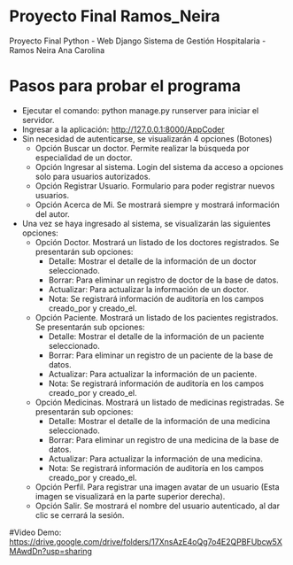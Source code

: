 # Proyecto Final Ramos_Neira
Proyecto Final Python - Web Django Sistema de Gestión Hospitalaria - Ramos Neira Ana Carolina

# Pasos para probar el programa

* Ejecutar el comando: python manage.py runserver para iniciar el servidor.
* Ingresar a la aplicación: http://127.0.0.1:8000/AppCoder
* Sin necesidad de autenticarse, se visualizarán 4 opciones (Botones)
    - Opción Buscar un doctor. Permite realizar la búsqueda por especialidad de un doctor.
    - Opción Ingresar al sistema. Login del sistema da acceso a opciones solo para usuarios autorizados.
    - Opción Registrar Usuario. Formulario para poder registrar nuevos usuarios.
    - Opción Acerca de Mi. Se mostrará siempre y mostrará información del autor.
* Una vez se haya ingresado al sistema, se visualizarán las siguientes opciones:
    - Opción Doctor. Mostrará un listado de los doctores registrados. Se presentarán sub opciones:
        - Detalle: Mostrar el detalle de la información de un doctor seleccionado.
        - Borrar: Para eliminar un registro de doctor de la base de datos.
        - Actualizar: Para actualizar la información de un doctor.
        - Nota: Se registrará información de auditoría en los campos creado_por y creado_el.
    - Opción Paciente. Mostrará un listado de los pacientes registrados. Se presentarán sub opciones:
        - Detalle: Mostrar el detalle de la información de un paciente seleccionado.
        - Borrar: Para eliminar un registro de un paciente de la base de datos.
        - Actualizar: Para actualizar la información de un paciente.    
        - Nota: Se registrará información de auditoría en los campos creado_por y creado_el.
    - Opción Medicinas. Mostrará un listado de medicinas registradas. Se presentarán sub opciones:
        - Detalle: Mostrar el detalle de la información de una medicina seleccionado.
        - Borrar: Para eliminar un registro de una medicina de la base de datos.
        - Actualizar: Para actualizar la información de una medicina.
        - Nota: Se registrará información de auditoría en los campos creado_por y creado_el.
    - Opción Perfil. Para registrar una imagen avatar de un usuario (Esta imagen se visualizará en la parte superior derecha).
    - Opción Salir. Se mostrará el nombre del usuario autenticado, al dar clic se cerrará la sesión.
        

#Video Demo:
https://drive.google.com/drive/folders/17XnsAzE4oQg7o4E2QPBFUbcw5XMAwdDn?usp=sharing


